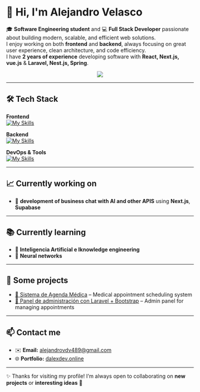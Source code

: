 # 👋 Hi, I'm Alejandro Velasco  

🎓 **Software Engineering student** and 💻 **Full Stack Developer** passionate about building modern, scalable, and efficient web solutions.  
I enjoy working on both **frontend** and **backend**, always focusing on great user experience, clean architecture, and code efficiency.  
I have **2 years of experience** developing software with **React, Next.js, vue.js** &  **Laravel, Nest.js, Spring**.  

<p align="center">
  <a href="https://github.com/DenverCoder1/readme-typing-svg">
    <img src="https://readme-typing-svg.herokuapp.com?font=Fira+Code&color=cyan&size=25&center=true&vCenter=true&width=600&height=100&lines=Full+Stack+Developer;Software+Engineering+Student;Always+learning+new+things+🚀">
  </a>
</p>

---

## 🛠️ Tech Stack  

**Frontend**  
[![My Skills](https://skillicons.dev/icons?i=js,ts,html,css,react,nextjs,angular,vue,tailwind,sass)](https://skillicons.dev)

**Backend**  
[![My Skills](https://skillicons.dev/icons?i=nodejs,express,java,php,laravel,fastapi,prisma,postgres,mysql)](https://skillicons.dev)

**DevOps & Tools**  
[![My Skills](https://skillicons.dev/icons?i=docker,git,github,postman,vscode)](https://skillicons.dev)

---

## 📈 Currently working on  
- 🤖 **development of business chat with AI and other APIS** using **Next.js**, **Supabase**  

---

## 📚 Currently learning  
- 🧩 **Inteligencia Artificial e Iknowledge engineering**  
- 🔗 **Neural networks**  

---

## 🧰 Some projects  

- [📌 Sistema de Agenda Médica](https://github.com/AlejoDV-a/MediDash) – Medical appointment scheduling system  
- [📌 Panel de administración con Laravel + Bootstrap](https://github.com/AlejoDV-a/Agenda_citas) – Admin panel for managing appointments  

---

## 📫 Contact me  

- ✉️ **Email:** alejandrovdv489@gmail.com  
- 🌐 **Portfolio:** [dalexdev.online](https://dalexdev.online)  

---

✨ Thanks for visiting my profile! I’m always open to collaborating on **new projects** or **interesting ideas** 🚀
